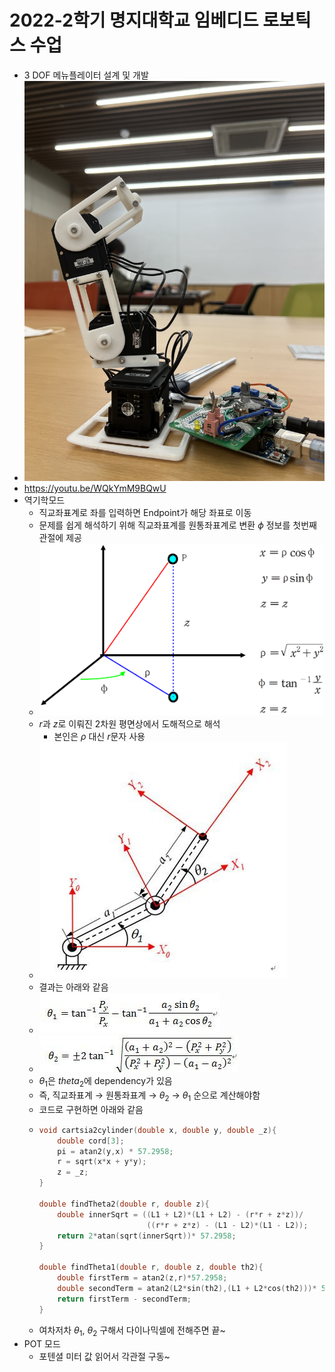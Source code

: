 # 2022-2학기 명지대학교 임베디드 로보틱스 수업
* 3 DOF 메뉴플레이터 설계 및 개발
* ![img](asset/0.jpg)
* https://youtu.be/WQkYmM9BQwU
* 역기학모드
  * 직교좌표계로 좌를 입력하면 Endpoint가 해당 좌표로 이동
  * 문제를 쉽게 해석하기 위해 직교좌표계를 원통좌표계로 변환 $\phi$ 정보를 첫번째 관절에 제공
  * ![cord](asset/0.png)
  * $r$과 $z$로 이뤄진 2차원 평면상에서 도해적으로 해석
    * 본인은 $\rho$ 대신 $r$문자 사용
  * ![img](asset/1.jpg)
  * 결과는 아래와 같음
  * ![th1](asset/3.jpeg)
  * ![th2](asset/2.jpeg)
  * $\theta_1$은 $theta_2$에 dependency가 있음
  * 즉, 직교좌표계 $\rightarrow$ 원통좌표계 $\rightarrow$ $\theta_2$ $\rightarrow$ $\theta_1$ 순으로 계산해야함
  * 코드로 구현하면 아래와 같음
  * ```cpp
    void cartsia2cylinder(double x, double y, double _z){
        double cord[3];
        pi = atan2(y,x) * 57.2958;
        r = sqrt(x*x + y*y);
        z = _z;
    }

    double findTheta2(double r, double z){
        double innerSqrt = ((L1 + L2)*(L1 + L2) - (r*r + z*z))/
                            ((r*r + z*z) - (L1 - L2)*(L1 - L2));
        return 2*atan(sqrt(innerSqrt))* 57.2958;
    }

    double findTheta1(double r, double z, double th2){
        double firstTerm = atan2(z,r)*57.2958;
        double secondTerm = atan2(L2*sin(th2),(L1 + L2*cos(th2)))* 57.2958;
        return firstTerm - secondTerm;
    }
    ```
  * 여차저차 $\theta_1$, $\theta_2$ 구해서 다이나믹셀에 전해주면 끝~
* POT 모드
  * 포텐셜 미터 값 읽어서 각관절 구동~
